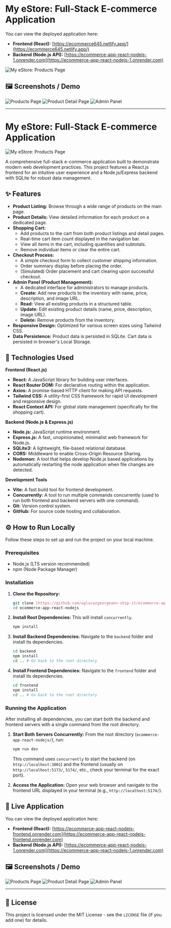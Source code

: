 # My eStore: Full-Stack E-commerce Application

You can view the deployed application here:
* **Frontend (React):** [https://ecommerce645.netlify.app/](https://ecommerce645.netlify.app/)
* **Backend (Node.js API):** [https://ecommerce-app-react-nodejs-1.onrender.com](https://ecommerce-app-react-nodejs-1.onrender.com)
<!-- Para sa overview ng iyong app, pwede kang maglagay ng isa o dalawang pangunahing screenshot dito -->
<!-- screenshot-1.jpg ay main products page -->
![My eStore: Products Page](https://raw.githubusercontent.com/aglucazgeorgeann-ship-it/ecommerce-app-react-nodejs/refs/heads/main/ecommerce-app-screenshot-1.jpg)

## 🖼️ Screenshots / Demo

<!-- Dito natin ilalagay ang lahat ng screenshots -->
![Products Page](https://raw.githubusercontent.com/aglucazgeorgeann-ship-it/ecommerce-app-react-nodejs/refs/heads/main/ecommerce-app-screenshot-1.jpg)
![Product Detail Page](https://github.com/aglucazgeorgeann-ship-it/ecommerce-app-react-nodejs/blob/main/Screenshot%202025-08-10%20150126.jpg?raw=true)
![Admin Panel](https://raw.githubusercontent.com/aglucazgeorgeann-ship-it/ecommerce-app-react-nodejs/refs/heads/main/Screenshot%202025-08-10%20150109.jpg)

---

# My eStore: Full-Stack E-commerce Application

<!-- Actual Screenshot ng iyong App -->
![My eStore: Products Page](https://raw.githubusercontent.com/aglucazgeorgeann-ship-it/ecommerce-app-react-nodejs/refs/heads/main/ecommerce-app-screenshot-1.jpg)

A comprehensive full-stack e-commerce application built to demonstrate modern web development practices. This project features a React.js frontend for an intuitive user experience and a Node.js/Express backend with SQLite for robust data management.

## ✨ Features

* **Product Listing:** Browse through a wide range of products on the main page.
* **Product Details:** View detailed information for each product on a dedicated page.
* **Shopping Cart:**
    * Add products to the cart from both product listings and detail pages.
    * Real-time cart item count displayed in the navigation bar.
    * View all items in the cart, including quantities and subtotals.
    * Remove individual items or clear the entire cart.
* **Checkout Process:**
    * A simple checkout form to collect customer shipping information.
    * Order summary display before placing the order.
    * (Simulated) Order placement and cart clearing upon successful checkout.
* **Admin Panel (Product Management):**
    * A dedicated interface for administrators to manage products.
    * **Create:** Add new products to the inventory with name, price, description, and image URL.
    * **Read:** View all existing products in a structured table.
    * **Update:** Edit existing product details (name, price, description, image URL).
    * **Delete:** Remove products from the inventory.
* **Responsive Design:** Optimized for various screen sizes using Tailwind CSS.
* **Data Persistence:** Product data is persisted in SQLite. Cart data is persisted in browser's Local Storage.

## 🚀 Technologies Used

**Frontend (React.js)**
* **React:** A JavaScript library for building user interfaces.
* **React Router DOM:** For declarative routing within the application.
* **Axios:** A promise-based HTTP client for making API requests.
* **Tailwind CSS:** A utility-first CSS framework for rapid UI development and responsive design.
* **React Context API:** For global state management (specifically for the shopping cart).

**Backend (Node.js & Express.js)**
* **Node.js:** JavaScript runtime environment.
* **Express.js:** A fast, unopinionated, minimalist web framework for Node.js.
* **SQLite3:** A lightweight, file-based relational database.
* **CORS:** Middleware to enable Cross-Origin Resource Sharing.
* **Nodemon:** A tool that helps develop Node.js based applications by automatically restarting the node application when file changes are detected.

**Development Tools**
* **Vite:** A fast build tool for frontend development.
* **Concurrently:** A tool to run multiple commands concurrently (used to run both frontend and backend servers with one command).
* **Git:** Version control system.
* **GitHub:** For source code hosting and collaboration.

## ⚙️ How to Run Locally

Follow these steps to set up and run the project on your local machine.

### Prerequisites

* Node.js (LTS version recommended)
* npm (Node Package Manager)

### Installation

1.  **Clone the Repository:**
    ```bash
    git clone [https://github.com/aglucazgeorgeann-ship-it/ecommerce-app-react-nodejs.git](https://github.com/aglucazgeorgeann-ship-it/ecommerce-app-react-nodejs.git)
    cd ecommerce-app-react-nodejs
    ```

2.  **Install Root Dependencies:**
    This will install `concurrently`.
    ```bash
    npm install
    ```

3.  **Install Backend Dependencies:**
    Navigate to the `backend` folder and install its dependencies.
    ```bash
    cd backend
    npm install
    cd .. # Go back to the root directory
    ```

4.  **Install Frontend Dependencies:**
    Navigate to the `frontend` folder and install its dependencies.
    ```bash
    cd frontend
    npm install
    cd .. # Go back to the root directory
    ```

### Running the Application

After installing all dependencies, you can start both the backend and frontend servers with a single command from the root directory.

1.  **Start Both Servers Concurrently:**
    From the root directory (`ecommerce-app-react-nodejs/`), run:
    ```bash
    npm run dev
    ```
    This command uses `concurrently` to start the backend (on `http://localhost:3001`) and the frontend (usually on `http://localhost:5173/`, `5174/`, etc., check your terminal for the exact port).

2.  **Access the Application:**
    Open your web browser and navigate to the frontend URL displayed in your terminal (e.g., `http://localhost:5174/`).

## 🚀 Live Application

You can view the deployed application here:
* **Frontend (React):** [https://ecommerce-app-react-nodejs-frontend.onrender.com](https://ecommerce-app-react-nodejs-frontend.onrender.com) <!-- Halimbawa lang ito, palitan mo ng ACTUAL Netlify URL mo -->
* **Backend (Node.js API):** [https://ecommerce-app-react-nodejs-1.onrender.com](https://ecommerce-app-react-nodejs-1.onrender.com)

## 🖼️ Screenshots / Demo

<!-- Dito natin ilalagay ang lahat ng screenshots -->
![Products Page](https://raw.githubusercontent.com/aglucazgeorgeann-ship-it/ecommerce-app-react-nodejs/refs/heads/main/ecommerce-app-screenshot-1.jpg)
![Product Detail Page](https://github.com/aglucazgeorgeann-ship-it/ecommerce-app-react-nodejs/blob/main/Screenshot%202025-08-10%20150126.jpg?raw=true)
![Admin Panel](https://raw.githubusercontent.com/aglucazgeorgeann-ship-it/ecommerce-app-react-nodejs/refs/heads/main/Screenshot%202025-08-10%20150109.jpg)

---



## 📄 License

This project is licensed under the MIT License - see the `LICENSE` file (if you add one) for details.


